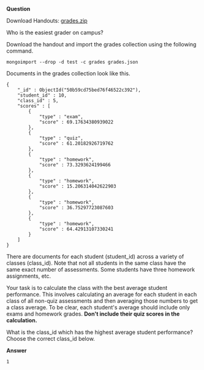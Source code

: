
**Question**

Download Handouts: [grades.zip](https://github.com/fabiodelabruna/m101js/raw/master/homework-6.2/grades.zip)

Who is the easiest grader on campus?

Download the handout and import the grades collection using the following command.

```
mongoimport --drop -d test -c grades grades.json
```

Documents in the grades collection look like this.

```
{
    "_id" : ObjectId("50b59cd75bed76f46522c392"),
    "student_id" : 10,
    "class_id" : 5,
    "scores" : [
        {
            "type" : "exam",
            "score" : 69.17634380939022
        },
        {
            "type" : "quiz",
            "score" : 61.20182926719762
        },
        {
            "type" : "homework",
            "score" : 73.3293624199466
        },
        {
            "type" : "homework",
            "score" : 15.206314042622903
        },
        {
            "type" : "homework",
            "score" : 36.75297723087603
        },
        {
            "type" : "homework",
            "score" : 64.42913107330241
        }
    ]
}
```

There are documents for each student (student_id) across a variety of classes (class_id). Note that not all students in the same class have the same exact number of assessments. Some students have three homework assignments, etc.

Your task is to calculate the class with the best average student performance. This involves calculating an average for each student in each class of all non-quiz assessments and then averaging those numbers to get a class average. To be clear, each student's average should include only exams and homework grades.  **Don't include their quiz scores in the calculation.**

What is the class_id which has the highest average student performance? Choose the correct class_id below.

**Answer**

```
1
```
